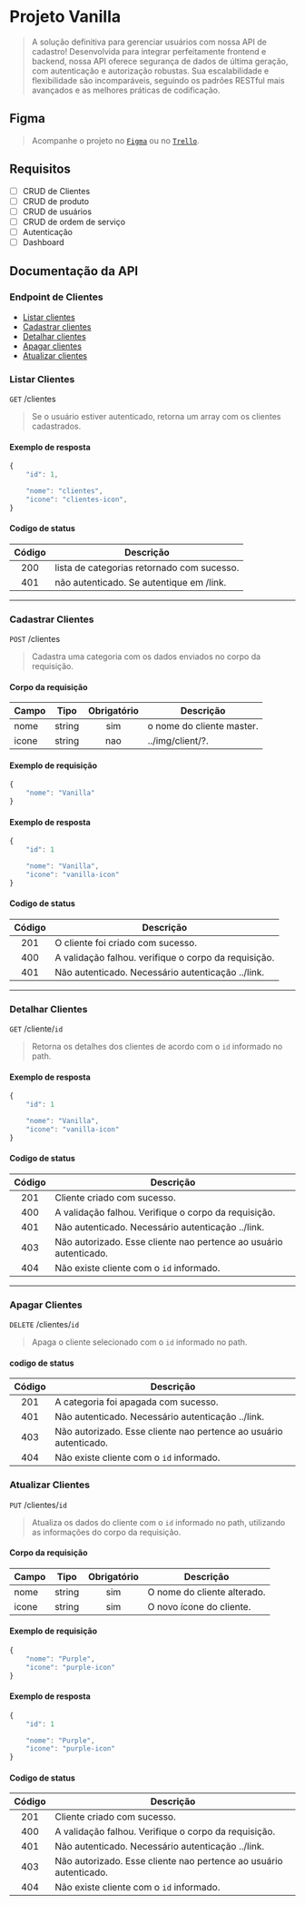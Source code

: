 # Projeto Vanilla

>A solução definitiva para gerenciar usuários com nossa API de cadastro! 
Desenvolvida para integrar perfeitamente frontend e backend, nossa API oferece segurança de dados de última geração, com autenticação e autorização robustas. 
Sua escalabilidade e flexibilidade são incomparáveis, seguindo os padrões RESTful mais avançados e as melhores práticas de codificação. 

## Figma
> Acompanhe o projeto no [`Figma`](#https://www.figma.com/file/bttjiVEWWnXBX94D5sy1E7/Vanilla-551325?type=design&node-id=0%3A1&mode=design&t=nErIXMAJZodXbkGg-1) ou no [`Trello`](#https://trello.com/invite/b/Z8ans0Wy/ATTI2e95d85a93f86da7afa9d4468b739b4827F539C9/vanilla).

## Requisitos

- [ ] CRUD de Clientes
- [ ] CRUD de produto
- [ ] CRUD de usuários
- [ ] CRUD de ordem de serviço
- [ ] Autenticação
- [ ] Dashboard

## Documentação da API

### Endpoint de Clientes

- [Listar clientes](#listar-clientes)
- [Cadastrar clientes](#cadastrar-clientes)
- [Detalhar clientes](#detalhar-clientes)
- [Apagar clientes](#apagar-clientes)
- [Atualizar clientes](#atualizar-clientes)


### Listar Clientes

`GET` /clientes

>Se o usuário estiver autenticado, retorna um array com os clientes cadastrados.

#### Exemplo de resposta

```js
{
	"id": 1,

	"nome": "clientes",
	"icone": "clientes-icon",
}
```

#### Codigo de status

|Código    | Descrição
|:---------:|----------
| 200          | lista de categorias retornado com sucesso.
| 401           | não autenticado. Se autentique em /link.

---

### Cadastrar Clientes

`POST` /clientes

>Cadastra uma categoria com os dados enviados no corpo da requisição. 

#### Corpo da requisição

| Campo | Tipo | Obrigatório | Descrição
|--------|-----|:------------:|-----------
| nome | string | sim | o nome do cliente master.
| icone | string | nao | ../img/client/?.

#### Exemplo de requisição

```js
{
	"nome": "Vanilla"
}
```

#### Exemplo de resposta

```js
{
	"id": 1

	"nome": "Vanilla",
	"icone": "vanilla-icon"
}
```
#### Codigo de status

|Código | Descrição
|:---------:|----------|
|201 | O cliente foi criado com sucesso.
|400| A validação falhou. verifique o corpo da requisição.
|401 | Não autenticado. Necessário autenticação ../link.


---

### Detalhar Clientes

`GET` /cliente/`id`

>Retorna os detalhes dos clientes de acordo com o `id` informado no path.

#### Exemplo de resposta

```js
{
	"id": 1

	"nome": "Vanilla",
	"icone": "vanilla-icon"
}
```
#### Codigo de status

|Código | Descrição
|:---------:|----------|
|201 | Cliente criado com sucesso.
|400| A validação falhou. Verifique o corpo da requisição.
|401 | Não autenticado. Necessário autenticação ../link.
|403 | Não autorizado. Esse cliente nao pertence ao usuário autenticado.
|404 | Não existe cliente com o `id` informado.

---

### Apagar Clientes

`DELETE` /clientes/`id`

>Apaga o cliente selecionado com o `id` informado no path.

#### codigo de status

|Código | Descrição
|:---------:|----------|
|201 | A categoria foi apagada com sucesso.
|401 | Não autenticado. Necessário autenticação ../link.
|403 | Não autorizado. Esse cliente nao pertence ao usuário autenticado.
|404 | Não existe cliente com o `id` informado.

### Atualizar Clientes

`PUT`  /clientes/`id`

>Atualiza os dados do cliente com o `id` informado no path, utilizando as informações do corpo da requisição.

#### Corpo da requisição

| Campo | Tipo | Obrigatório | Descrição
|--------|-----|:------------:|-----------
| nome | string | sim | O nome do cliente alterado.
| icone | string | sim | O novo ícone do cliente.

#### Exemplo de requisição

```js
{
	"nome": "Purple",
	"icone": "purple-icon"
}
```

#### Exemplo de resposta

```js
{
	"id": 1

	"nome": "Purple",
	"icone": "purple-icon"
}
```
#### Codigo de status

|Código | Descrição
|:---------:|----------|
|201 | Cliente criado com sucesso.
|400| A validação falhou. Verifique o corpo da requisição.
|401 | Não autenticado. Necessário autenticação ../link.
|403 | Não autorizado. Esse cliente nao pertence ao usuário autenticado.
|404 | Não existe cliente com o `id` informado.

